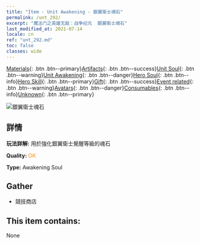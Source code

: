```yaml
---
title: "Item - Unit Awakening - 銀翼衛士魂石"
permalink: /unt_292/
excerpt: "魔法门之英雄无敌：战争纪元  銀翼衛士魂石"
last_modified_at: 2021-07-14
locale: cn
ref: "unt_292.md"
toc: false
classes: wide
---
```

 [Materials](/ItemsCN/){: .btn .btn--primary}[Artifacts](/ItemsCN/Artifacts/){: .btn .btn--success}[Unit Soul](/ItemsCN/UnitSoul/){: .btn .btn--warning}[Unit Awakening](/ItemsCN/UnitAwakening/){: .btn .btn--danger}[Hero Soul](/ItemsCN/HeroSoul/){: .btn .btn--info}[Hero Skill](/ItemsCN/HeroSkill/){: .btn .btn--primary}[Gift](/ItemsCN/Gift/){: .btn .btn--success}[Event related](/ItemsCN/Events/){: .btn .btn--warning}[Avatars](/ItemsCN/Avatars/){: .btn .btn--danger}[Consumables](/ItemsCN/Consumables/){: .btn .btn--info}[Unknown](/ItemsCN/Unknown/){: .btn .btn--primary}

 ![銀翼衛士魂石](/images/u/tia_yinyifeima.jpg)

## 詳情
 **玩法詳解:** 用於強化銀翼衛士覺醒等級的魂石

 **Quality:** <span style="color: #FF8C00">OK</span>

 **Type:** Awakening Soul

## Gather

*    競技商店 

## This item contains:

  None

